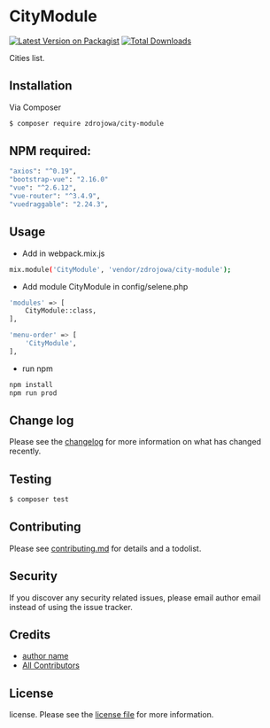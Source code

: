 # CityModule

[![Latest Version on Packagist][ico-version]][link-packagist]
[![Total Downloads][ico-downloads]][link-downloads]

Cities list.

## Installation

Via Composer

``` bash
$ composer require zdrojowa/city-module
```

## NPM required:

``` bash
"axios": "^0.19",
"bootstrap-vue": "2.16.0"
"vue": "^2.6.12",
"vue-router": "^3.4.9",
"vuedraggable": "2.24.3",
```

## Usage

- Add in webpack.mix.js

``` bash
mix.module('CityModule', 'vendor/zdrojowa/city-module');
```

- Add module CityModule in config/selene.php

``` bash
'modules' => [
    CityModule::class,
],

'menu-order' => [
    'CityModule',
],
```

- run npm

``` bash
npm install
npm run prod
```

## Change log

Please see the [changelog](changelog.md) for more information on what has changed recently.

## Testing

``` bash
$ composer test
```

## Contributing

Please see [contributing.md](contributing.md) for details and a todolist.

## Security

If you discover any security related issues, please email author email instead of using the issue tracker.

## Credits

- [author name][link-author]
- [All Contributors][link-contributors]

## License

license. Please see the [license file](license.md) for more information.

[ico-version]: https://img.shields.io/packagist/v/zdrojowa/city-module.svg?style=flat-square
[ico-downloads]: https://img.shields.io/packagist/dt/zdrojowa/city-module.svg?style=flat-square

[link-packagist]: https://packagist.org/packages/zdrojowa/city-module
[link-downloads]: https://packagist.org/packages/zdrojowa/city-module
[link-author]: https://github.com/zdrojowa
[link-contributors]: ../../contributors
